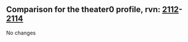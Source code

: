 ## Comparison for the theater0 profile, rvn: [2112](https://github.com/PRO100KatYT/FortniteProfileRevisions/tree/main/profiles/theater0/2112%20theater0.json)-[2114](https://github.com/PRO100KatYT/FortniteProfileRevisions/tree/main/profiles/theater0/2114%20theater0.json)

No changes
